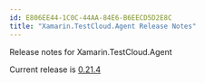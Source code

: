 ```yaml
---
id: E806EE44-1C0C-44AA-84E6-B6EECD5D2E8C
title: "Xamarin.TestCloud.Agent Release Notes"
---
```


Release notes for Xamarin.TestCloud.Agent

Current release is [0.21.4](0.21.4)

